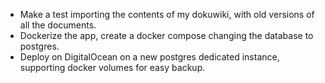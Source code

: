 - Make a test importing the contents of my dokuwiki, with old versions of all the documents.
- Dockerize the app, create a docker compose changing the database to postgres.
- Deploy on DigitalOcean on a new postgres dedicated instance, supporting docker volumes for easy backup.
 